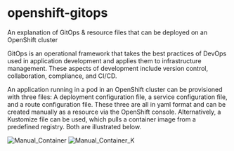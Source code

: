 # openshift-gitops
An explanation of GitOps &amp; resource files that can be deployed on an OpenShift cluster

GitOps is an operational framework that takes the best practices of DevOps used in application development and applies them to infrastructure management. These aspects of development include version control, collaboration, compliance, and CI/CD.

An application running in a pod in an OpenShift cluster can be provisioned with three files: A deployment configuration file, a service configuration file, and a route configuration file. These three are all in yaml format and can be created manually as a resource via the OpenShift console. Alternatively, a Kustomize file can be used, which pulls a container image from a predefined registry. Both are illustrated below.

![Manual_Container](https://github.com/AlphaF22A/openshift-gitops/assets/88580931/900ebb4e-e20d-407d-80f5-6262187b7a59)
![Manual_Container_K](https://github.com/AlphaF22A/openshift-gitops/assets/88580931/67cf9018-29e6-4ade-9c12-81c3bf33ab2d)
